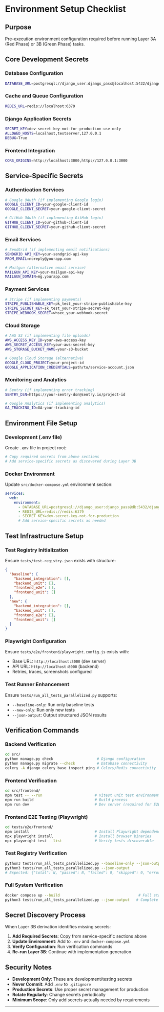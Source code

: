 # Environment Setup Checklist

## Purpose
Pre-execution environment configuration required before running Layer 3A (Red Phase) or 3B (Green Phase) tasks.

## Core Development Secrets

### Database Configuration
```bash
DATABASE_URL=postgresql://django_user:django_pass@localhost:5432/django_db
```

### Cache and Queue Configuration
```bash
REDIS_URL=redis://localhost:6379
```

### Django Application Secrets
```bash
SECRET_KEY=dev-secret-key-not-for-production-use-only
ALLOWED_HOSTS=localhost,testserver,127.0.0.1
DEBUG=True
```

### Frontend Integration
```bash
CORS_ORIGINS=http://localhost:3000,http://127.0.0.1:3000
```

## Service-Specific Secrets

### Authentication Services
```bash
# Google OAuth (if implementing Google login)
GOOGLE_CLIENT_ID=your-google-client-id
GOOGLE_CLIENT_SECRET=your-google-client-secret

# GitHub OAuth (if implementing GitHub login)
GITHUB_CLIENT_ID=your-github-client-id
GITHUB_CLIENT_SECRET=your-github-client-secret
```

### Email Services
```bash
# SendGrid (if implementing email notifications)
SENDGRID_API_KEY=your-sendgrid-api-key
FROM_EMAIL=noreply@yourapp.com

# Mailgun (alternative email service)
MAILGUN_API_KEY=your-mailgun-api-key
MAILGUN_DOMAIN=mg.yourapp.com
```

### Payment Services
```bash
# Stripe (if implementing payments)
STRIPE_PUBLISHABLE_KEY=pk_test_your-stripe-publishable-key
STRIPE_SECRET_KEY=sk_test_your-stripe-secret-key
STRIPE_WEBHOOK_SECRET=whsec_your-webhook-secret
```

### Cloud Storage
```bash
# AWS S3 (if implementing file uploads)
AWS_ACCESS_KEY_ID=your-aws-access-key
AWS_SECRET_ACCESS_KEY=your-aws-secret-key
AWS_STORAGE_BUCKET_NAME=your-s3-bucket

# Google Cloud Storage (alternative)
GOOGLE_CLOUD_PROJECT=your-project-id
GOOGLE_APPLICATION_CREDENTIALS=path/to/service-account.json
```

### Monitoring and Analytics
```bash
# Sentry (if implementing error tracking)
SENTRY_DSN=https://your-sentry-dsn@sentry.io/project-id

# Google Analytics (if implementing analytics)
GA_TRACKING_ID=UA-your-tracking-id
```

## Environment File Setup

### Development (.env file)
Create `.env` file in project root:
```bash
# Copy required secrets from above sections
# Add service-specific secrets as discovered during Layer 3B
```

### Docker Environment
Update `src/docker-compose.yml` environment section:
```yaml
services:
  web:
    environment:
      - DATABASE_URL=postgresql://django_user:django_pass@db:5432/django_db
      - REDIS_URL=redis://redis:6379
      - SECRET_KEY=dev-secret-key-not-for-production
      # Add service-specific secrets as needed
```

## Test Infrastructure Setup

### Test Registry Initialization
Ensure `tests/test-registry.json` exists with structure:
```json
{
  "baseline": {
    "backend_integration": [],
    "backend_unit": [],
    "frontend_e2e": [],
    "frontend_unit": []
  },
  "new": {
    "backend_integration": [],
    "backend_unit": [],
    "frontend_e2e": [],
    "frontend_unit": []
  }
}
```

### Playwright Configuration
Ensure `tests/e2e/frontend/playwright.config.js` exists with:
- Base URL: `http://localhost:3000` (dev server)
- API URL: `http://localhost:8000` (backend)
- Retries, traces, screenshots configured

### Test Runner Enhancement
Ensure `tests/run_all_tests_parallelized.py` supports:
- `--baseline-only`: Run only baseline tests
- `--new-only`: Run only new tests
- `--json-output`: Output structured JSON results

## Verification Commands

### Backend Verification
```bash
cd src/
python manage.py check                    # Django configuration
python manage.py migrate --check          # Database connectivity
celery -A django_celery_base inspect ping # Celery/Redis connectivity
```

### Frontend Verification
```bash
cd src/frontend/
npm test -- --run                        # Vitest unit test environment
npm run build                            # Build process
npm run dev                              # Dev server (required for E2E tests)
```

### Frontend E2E Testing (Playwright)
```bash
cd tests/e2e/frontend/
npm install                              # Install Playwright dependencies
npx playwright install                   # Install browser binaries
npx playwright test --list               # Verify tests discoverable
```

### Test Registry Verification
```bash
python3 tests/run_all_tests_parallelized.py --baseline-only --json-output  # Baseline tests
python3 tests/run_all_tests_parallelized.py --json-output                  # All tests
# Expected: {"total": N, "passed": N, "failed": 0, "skipped": 0, "errors": 0}
```

### Full System Verification
```bash
docker compose up --build                                    # Full stack startup
python3 tests/run_all_tests_parallelized.py --json-output   # Complete test suite with registry
```

## Secret Discovery Process

When Layer 3B derivation identifies missing secrets:

1. **Add Required Secrets**: Copy from service-specific sections above
2. **Update Environment**: Add to `.env` and `docker-compose.yml`
3. **Verify Configuration**: Run verification commands
4. **Re-run Layer 3B**: Continue with implementation generation

## Security Notes

- **Development Only**: These are development/testing secrets
- **Never Commit**: Add `.env` to `.gitignore`
- **Production Secrets**: Use proper secret management for production
- **Rotate Regularly**: Change secrets periodically
- **Minimum Scope**: Only add secrets actually needed by requirements

---
<!--
This checklist must be completed before running Layer 3A or 3B derivation tasks.
Missing secrets will block automated implementation generation.
-->